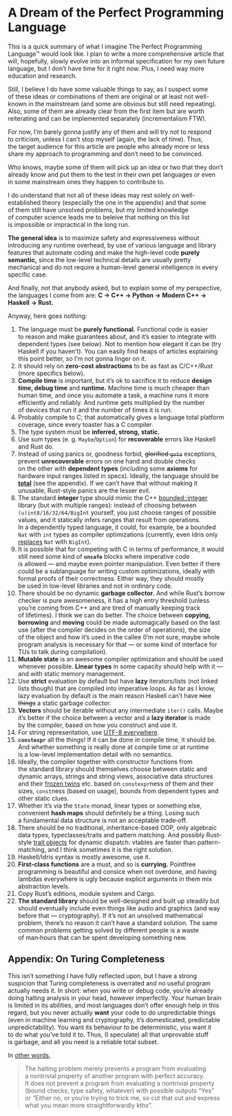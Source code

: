 # A Dream of the Perfect Programming Language

This is a quick summary of what I imagine The Perfect Programming Language™ would look like. I plan to write a more comprehensive article that will, hopefully, slowly evolve into an informal specification for my own future language, but I don’t have time for it right now. Plus, I need way more education and research.

Still, I believe I do have some valuable things to say, as I suspect some of these ideas or combinations of them are original or at least not well-known in the mainstream (and some are obvious but still need repeating). Also, some of them are already clear from the first item but are worth reiterating and can be implemented separately (incrementalism FTW).

For now, I’m barely gonna justify any of them and will try not to respond to criticism, unless I can’t stop myself (again, the lack of time). Thus, the target audience for this article are people who already more or less share my approach to programming and don’t need to be convinced.

Who knows, maybe some of them will pick up an idea or two that they don’t already know and put them to the test in their own pet languages or even in some mainstream ones they happen to contribute to.

I do understand that not all of these ideas may rest solely on well-established theory (especially the one in the appendix) and that some of them still have unsolved problems, but my limited knowledge of computer science leads me to beleive that nothing on this list is impossible or impractical in the long run.

**The general idea** is to maximize safety and expressiveness without introducing any runtime overhead, by use of various language and library features that automate coding and make the high-level code **purely semantic,** since the low-level technical details are usually pretty mechanical and do not require a human-level general intelligence in every specific case.

And finally, not that anybody asked, but to explain some of my perspective, the languages I come from are: **C → C++ → Python → Modern C++ → Haskell → Rust.**

Anyway, here goes nothing:

1. The language must be **purely functional.** Functional code is easier to reason and make guarantees about, and it’s easier to integrate with dependent types (see below). Not to mention how elegant it can be (try Haskell if you haven’t). You can easily find heaps of articles explaining this point better, so I’m not gonna linger on it.
2. It should rely on **zero-cost abstractions** to be as fast as C/C++/Rust (more specifics below).
3. **Compile time** is important, but it’s ok to sacrifice it to reduce **design time, debug time** and **runtime.** Machine time is much cheaper than human time, and once you automate a task, a machine runs it more efficiently and reliably. And runtime gets multiplied by the number of devices that run it and the number of times it is run.
4. Probably compile to C; that automatically gives a language total platform coverage, since every toaster has a C compiler.
5. The type system must be **inferred, strong, static.**
6. Use sum types (e. g. `Maybe`/`Option`) for **recoverable** errors like Haskell and Rust do.
7. Instead of using panics or, goodness forbid, ~~glorified `goto`~~ exceptions, prevent **unrecoverable** errors on one hand and double checks on the other with **dependent types** (including some **axioms** for hardware input ranges listed in specs). Ideally, the language should be **[total](https://en.wikipedia.org/wiki/Total_functional_programming)** (see the appendix). If we can’t have that without making it unusable, Rust-style panics are the lesser evil.
8. The standard **integer** type should mimic the C++ [bounded::integer](https://github.com/davidstone/bounded-integer) library (but with multiple ranges): instead of choosing between `(u)int8/16/32/64/BigInt` yourself, you just choose ranges of possible values, and it statically infers ranges that result from operations. In a dependently typed language, it could, for example, be a bounded `Nat` with `int` types as compiler optimizations (currently, even Idris only [replaces](https://github.com/idris-lang/Idris-dev/pull/4685) `Nat` with `BigInt`).
9. It is possible that for competing with C in terms of performance, it would still need some kind of **`unsafe`** blocks where imperative code is allowed — and maybe even pointer manipulation. Even better if there could be a sublanguage for writing custom optimizations, ideally with formal proofs of their correctness. Either way, they should mostly be used in low-level libraries and not in ordinary code.
10. There should be no dynamic **garbage collector.** And while Rust’s borrow checker is pure awesomeness, it has a high entry threshold (unless you’re coming from C++ and are tired of manually keeping track of lifetimes). I think we can do better. The choice between **copying, borrowing** and **moving** could be made automagically based on the last use (after the compiler decides on the order of operations), the size of the object and how it’s used in the callee (I’m not sure, maybe whole program analysis is necessary for that — or some kind of interface for TUs to talk during compilation).
11. **Mutable state** is an awesome compiler optimization and should be used whenever possible. **Linear types** in some capacity should help with it — and with static memory management.
12. Use **strict** evaluation by default but have **lazy** iterators/lists (not linked lists though) that are compiled into imperative loops. As far as I know, lazy evaluation by default is the main reason Haskell can’t have ~~nice things~~ a static garbage collector.
13. **Vectors** should be iterable without any intermediate `iter()` calls. Maybe it’s better if the choice between a vector and a **lazy iterator** is made by the compiler, based on how you construct and use it.
14. For string representation, use [UTF-8 everywhere](http://utf8everywhere.org).
15. **`constexpr`** all the things! If it can be done in compile time, it should be. And whether something is really done at compile time or at runtime is a low-level implementation detail with no semantics.
16. Ideally, the compiler together with constructor functions from the standard library should themselves choose between static and dynamic arrays, strings and string views, associative data structures and their [frozen twins](https://github.com/serge-sans-paille/frozen) etc. based on `constexpr`ness of them and their sizes, `const`ness (based on usage), bounds from dependent types and other static clues.
17. Whether it’s via the `State` monad, linear types or something else, convenient **hash maps** should definitely be a thing. Losing such a fundamental data structure is not an acceptable trade‑off.
18. There should be no traditional, inheritance-based OOP, only algebraic data types, typeclasses/traits and pattern matching. And possibly Rust-style [trait objects](https://doc.rust-lang.org/book/ch17-02-trait-objects.html) for dynamic dispatch: vtables are faster than pattern-matching, and I think sometimes it is the right solution.
19. Haskell/Idris syntax is mostly awesome, use it.
20. **First-class functions** are a must, and so is **currying.** Pointfree programming is beautiful and consice when not overdone, and having lambdas everywhere is ugly because explicit arguments in them mix abstraction levels.
21. Copy Rust’s editions, module system and Cargo.
22. **The standard library** should be well-designed and built up steadily but should eventually include even things like audio and graphics (and way before that — cryptography). If it’s not an unsolved mathematical problem, there’s no reason it can’t have a standard solution. The same common problems getting solved by different people is a waste of man‑hours that can be spent developing something new.

## Appendix: On Turing Completeness

This isn’t something I have fully reflected upon, but I have a strong suspicion that Turing completeness is overrated and no useful program actually needs it. In short: when you write or debug code, you’re already doing halting analysis in your head, however imperfectly. Your human brain is limited in its abilities, and most languages don’t offer enough help in this regard, but you never actually **want** your code to do unpredictable things (even in machine learning and cryptography, it’s domesticated, predictable unpredictability). You want its behaviour to be deterministic, you want it to do what you’ve told it to. Thus, (I speculate) all that unprovable stuff is garbage, and all you need is a reliable total subset.

In [other words](https://news.ycombinator.com/item?id=10449616),

> The halting problem merely prevents a program from evaluating a nontrivial property of another program with perfect accuracy. It does not prevent a program from evaluating a nontrivial property (bound checks, type safety, whatever) with possible outputs “Yes” or “Either no, or you’re trying to trick me, so cut that out and express what you mean more straightforwardly kthx”.

